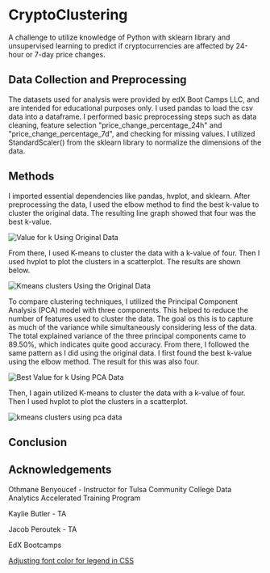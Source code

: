 # CryptoClustering
A challenge to utilize knowledge of Python with sklearn library and unsupervised learning to predict if cryptocurrencies are affected by 24-hour or 7-day price changes. 

## Data Collection and Preprocessing
The datasets used for analysis were provided by edX Boot Camps LLC, and are intended for educational purposes only. I used pandas to load the csv data into a dataframe. I performed basic preprocessing steps such as data cleaning, feature selection "price_change_percentage_24h" and "price_change_percentage_7d", and checking for missing values. I utilized StandardScaler() from the sklearn library to normalize the dimensions of the data.

## Methods
I imported essential dependencies like pandas, hvplot, and sklearn. After preprocessing the data, I used the elbow method to find the best k-value to cluster the original data. The resulting line graph showed that four was the best k-value.

![Value for k Using Original Data](https://github.com/ASPigman/CryptoClustering/assets/145923874/c6e2b717-343b-44e2-8132-8f08d0d600bb)

From there, I used K-means to cluster the data with a k-value of four. Then I used hvplot to plot the clusters in a scatterplot. The results are shown below.

![Kmeans clusters Using the Original Data](https://github.com/ASPigman/CryptoClustering/assets/145923874/e7972300-5b97-4763-a748-b051a5c059a1)

To compare clustering techniques, I utilized the Principal Component Analysis (PCA) model with three components. This helped to reduce the number of features used to cluster the data. The goal os this is to capture as much of the variance while simultaneously considering less of the data. The total explained variance of the three principal components came to 89.50%, which indicates quite good accuracy. From there, I followed the same pattern as I did using the original data. I first found the best k-value using the elbow method. The result for this was also four.

![Best Value for k Using PCA Data](https://github.com/ASPigman/CryptoClustering/assets/145923874/b2e47cff-cf89-4be0-a149-859c2d842c9d)

Then, I again utilized K-means to cluster the data with a k-value of four. Then I used hvplot to plot the clusters in a scatterplot.

![kmeans clusters using pca data](https://github.com/ASPigman/CryptoClustering/assets/145923874/249e4f07-fd55-4434-94e5-fc600f0bd876)


## Conclusion


## Acknowledgements
Othmane Benyoucef - Instructor for Tulsa Community College Data Analytics Accelerated Training Program

Kaylie Butler - TA

Jacob Peroutek - TA

EdX Bootcamps

<a href="https://plnkr.co/edit/qAjh0duPRI4US6Q4DSCN?p=preview&preview" target="_blank">Adjusting font color for legend in CSS</a>
